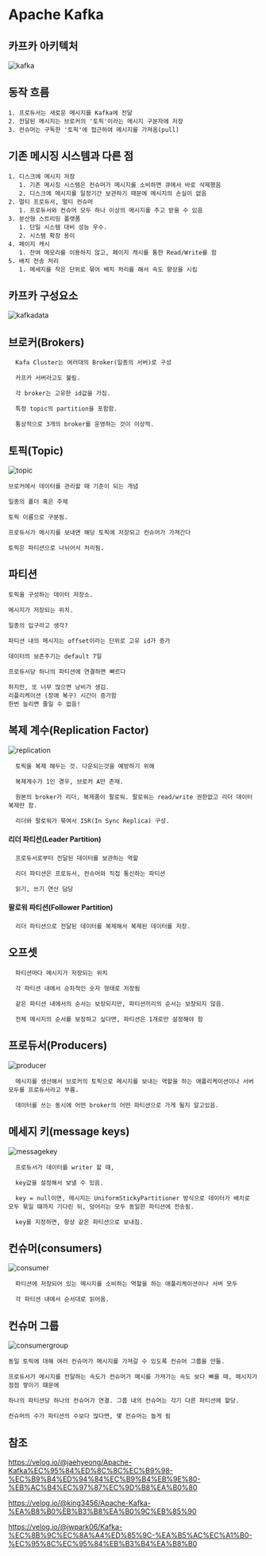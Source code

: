 # Apache Kafka

## 카프카 아키텍처

![kafka](../images/kafka/kafka.png)


## 동작 흐름

    1. 프로듀서는 새로운 메시지를 Kafka에 전달
    2. 전달된 메시지는 브로커의 '토픽'이라는 메시지 구분자에 저장
    3. 컨슈머는 구독한 '토픽'에 접근하여 메시지를 가져옴(pull)

## 기존 메시징 시스템과 다른 점

    1. 디스크에 메시지 저장
       1. 기존 메시징 시스템은 컨슈머가 메시지를 소비하면 큐에서 바로 삭제했음
       2. 디스크에 메시지를 일정기간 보관하기 때문에 메시지의 손실이 없음
    2. 멀티 프로듀서, 멀티 컨슈머
       1. 프로듀서와 컨슈머 모두 하나 이상의 메시지를 주고 받을 수 있음
    3. 분산형 스트리밍 플랫폼
       1. 단일 시스템 대비 성능 우수.
       2. 시스템 확장 용이
    4. 페이지 캐시
       1. 잔여 메모리를 이용하지 않고, 페이지 캐시를 통한 Read/Write를 함
    5. 배치 전송 처리
       1. 메세지를 작은 단위로 묶어 배치 처리를 해서 속도 향상을 시킴

## 카프카 구성요소

![kafkadata](../images/kafka/kafkadata.png)

## 브로커(Brokers)

      Kafa Cluster는 여러대의 Broker(일종의 서버)로 구성

      카프카 서버라고도 불림.

      각 broker는 고유한 id값을 가짐.

      특정 topic의 partition을 포함함.

      통상적으로 3개의 broker를 운영하는 것이 이상적. 

## 토픽(Topic)

![topic](../images/kafka/topic.png)

    브로커에서 데이터를 관리할 때 기준이 되는 개념

    일종의 폴더 혹은 주제

    토픽 이름으로 구분됨.

    프로듀서가 메시지를 보내면 해당 토픽에 저장되고 컨슈머가 가져간다

    토픽은 파티션으로 나뉘어서 처리됨.

## 파티션

    토픽을 구성하는 데이터 저장소.

    메시지가 저장되는 위치.

    일종의 입구라고 생각? 

    파티션 내의 메시지는 offset이라는 단위로 고유 id가 증가

    데이터의 보존주기는 default 7일

    프로듀서당 하나의 파티션에 연결하면 빠르다 

    하지만, 또 너무 많으면 낭비가 생김. 
    리플리케이션 (장애 복구) 시간이 증가함
    한번 늘리면 줄일 수 없음!

## 복제 계수(Replication Factor)

![replication](../images/kafka/replication.jpeg)

      토픽을 복제 해두는 것. 다운되는것을 예방하기 위해

      복제계수가 1인 경우, 브로커 A만 존재.

      원본의 broker가 리더, 복제품이 팔로워. 팔로워는 read/write 권한없고 리더 데이터 복제만 함.

      리더와 팔로워가 묶여서 ISR(In Sync Replica) 구성. 

#### 리더 파티션(Leader Partition) 

      프로듀서로부터 전달된 데이터를 보관하는 역할

      리더 파티션은 프로듀서, 컨슈머와 직접 통신하는 파티션

      읽기, 쓰기 연산 담당

#### 팔로워 파티션(Follower Partition)

      리더 파티션으로 전달된 데이터를 복제해서 복제된 데이터를 저장.


## 오프셋

      파티션마다 메시지가 저장되는 위치

      각 파티션 내에서 순차적인 숫자 형태로 저장됨

      같은 파티션 내에서의 순서는 보장되지만, 파티션끼리의 순서는 보장되지 않음.

      전체 메시지의 순서를 보장하고 싶다면, 파티션은 1개로만 설정해야 함

## 프로듀서(Producers)

![producer](../images/kafka/producer.png)

      메시지를 생산해서 브로커의 토픽으로 메시지를 보내는 역할을 하는 애플리케이션이나 서버 모두를 프로듀서라고 부름.

      데이터를 쓰는 동시에 어떤 broker의 어떤 파티션으로 가게 될지 알고있음.


## 메세지 키(message keys)

![messagekey](../images/kafka/messagekey.png)

      프로듀서가 데이터를 writer 할 때, 

      key값을 설정해서 보낼 수 있음.

      key = null이면, 메시지는 UniformStickyPartitioner 방식으로 데이터가 배치로 모두 묶일 떄까지 기다린 뒤, 덩어리는 모두 동일한 파티션에 전송됨.

      key를 지정하면, 항상 같은 파티션으로 보내짐.

## 컨슈머(consumers)
![consumer](../images/kafka/consumer.png)

      파티션에 저장되어 있는 메시지를 소비하는 역할을 하는 애플리케이션이나 서버 모두

      각 파티션 내에서 순서대로 읽어옴.

## 컨슈머 그룹

![consumergroup](../images/kafka/consumergroup.png)

    동일 토픽에 대해 여러 컨슈머가 메시지를 가져갈 수 있도록 컨슈머 그룹을 만듦.

    프로듀서가 메시지를 전달하는 속도가 컨슈머가 메시를 가져가는 속도 보다 빠를 때, 메시지가 점점 쌓이기 떄문에 

    하나의 파티션당 하나의 컨슈머가 연결. 그룹 내의 컨슈머는 각기 다른 파티션에 할당.

    컨슈머의 수가 파티션의 수보다 많다면, 몇 컨슈머는 놀게 됨

## 참조

https://velog.io/@jaehyeong/Apache-Kafka%EC%95%84%ED%8C%8C%EC%B9%98-%EC%B9%B4%ED%94%84%EC%B9%B4%EB%9E%80-%EB%AC%B4%EC%97%87%EC%9D%B8%EA%B0%80

https://velog.io/@king3456/Apache-Kafka-%EA%B8%B0%EB%B3%B8%EA%B0%9C%EB%85%90

https://velog.io/@jwpark06/Kafka-%EC%8B%9C%EC%8A%A4%ED%85%9C-%EA%B5%AC%EC%A1%B0-%EC%95%8C%EC%95%84%EB%B3%B4%EA%B8%B0